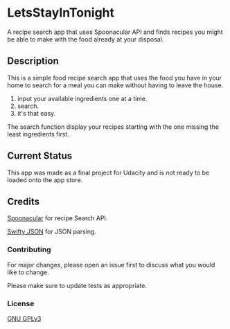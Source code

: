# LetsStayInTonight
A recipe search app that uses Spoonacular API and finds recipes you might be able to make with the food already at your disposal.
## Description

This is a simple food recipe search app that uses the food you have in your home to search for a meal you can make without having to leave the house.
1) input your available ingredients one at a time.
2) search.
3) it's that easy.

The search function display your recipes starting with the one missing the least ingredients first.

## Current Status
This app was made as a final project for Udacity and is not ready to be loaded onto the app store.

## Credits

[Spoonacular](https://spoonacular.com/food-api) for recipe Search API.

[Swifty JSON](https://github.com/SwiftyJSON/SwiftyJSON) for JSON parsing.

### Contributing
For major changes, please open an issue first to discuss what you would like to change.

Please make sure to update tests as appropriate.

### License
[GNU GPLv3](https://choosealicense.com/licenses/gpl-3.0/#)
